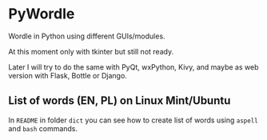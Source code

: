 # PyWordle

Wordle in Python using different GUIs/modules.

At this moment only with tkinter but still not ready.

Later I will try to do the same with PyQt, wxPython, Kivy, and maybe as web version with Flask, Bottle or Django.


## List of words (EN, PL) on Linux Mint/Ubuntu

In `README` in folder `dict` you can see how to create list of words using `aspell` and `bash` commands.

